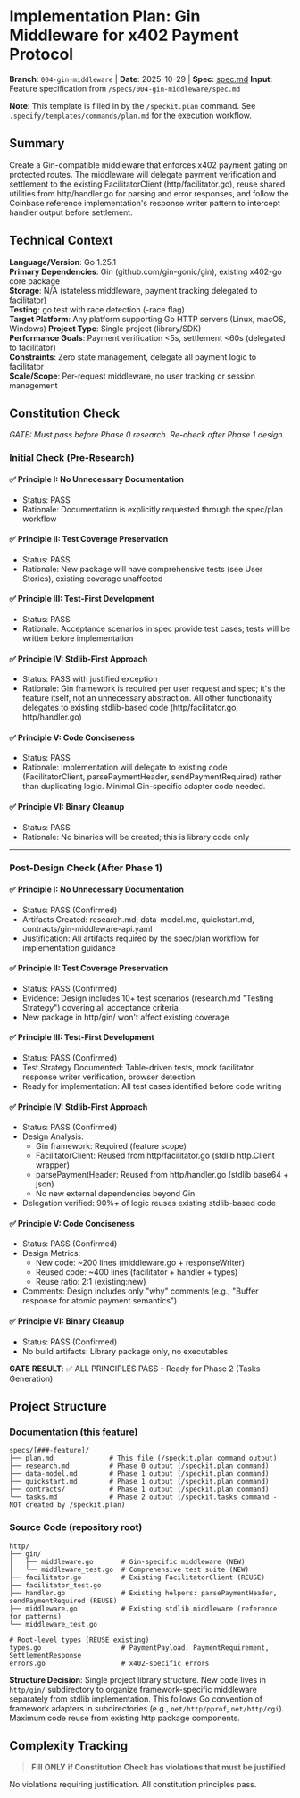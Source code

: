 # Implementation Plan: Gin Middleware for x402 Payment Protocol

**Branch**: `004-gin-middleware` | **Date**: 2025-10-29 | **Spec**: [spec.md](./spec.md)
**Input**: Feature specification from `/specs/004-gin-middleware/spec.md`

**Note**: This template is filled in by the `/speckit.plan` command. See `.specify/templates/commands/plan.md` for the execution workflow.

## Summary

Create a Gin-compatible middleware that enforces x402 payment gating on protected routes. The middleware will delegate payment verification and settlement to the existing FacilitatorClient (http/facilitator.go), reuse shared utilities from http/handler.go for parsing and error responses, and follow the Coinbase reference implementation's response writer pattern to intercept handler output before settlement.

## Technical Context

**Language/Version**: Go 1.25.1  
**Primary Dependencies**: Gin (github.com/gin-gonic/gin), existing x402-go core package  
**Storage**: N/A (stateless middleware, payment tracking delegated to facilitator)  
**Testing**: go test with race detection (-race flag)  
**Target Platform**: Any platform supporting Go HTTP servers (Linux, macOS, Windows)
**Project Type**: Single project (library/SDK)  
**Performance Goals**: Payment verification <5s, settlement <60s (delegated to facilitator)  
**Constraints**: Zero state management, delegate all payment logic to facilitator  
**Scale/Scope**: Per-request middleware, no user tracking or session management

## Constitution Check

*GATE: Must pass before Phase 0 research. Re-check after Phase 1 design.*

### Initial Check (Pre-Research)

#### ✅ Principle I: No Unnecessary Documentation
- Status: PASS
- Rationale: Documentation is explicitly requested through the spec/plan workflow

#### ✅ Principle II: Test Coverage Preservation
- Status: PASS
- Rationale: New package will have comprehensive tests (see User Stories), existing coverage unaffected

#### ✅ Principle III: Test-First Development
- Status: PASS
- Rationale: Acceptance scenarios in spec provide test cases; tests will be written before implementation

#### ✅ Principle IV: Stdlib-First Approach
- Status: PASS with justified exception
- Rationale: Gin framework is required per user request and spec; it's the feature itself, not an unnecessary abstraction. All other functionality delegates to existing stdlib-based code (http/facilitator.go, http/handler.go)

#### ✅ Principle V: Code Conciseness
- Status: PASS
- Rationale: Implementation will delegate to existing code (FacilitatorClient, parsePaymentHeader, sendPaymentRequired) rather than duplicating logic. Minimal Gin-specific adapter code needed.

#### ✅ Principle VI: Binary Cleanup
- Status: PASS
- Rationale: No binaries will be created; this is library code only

---

### Post-Design Check (After Phase 1)

#### ✅ Principle I: No Unnecessary Documentation
- Status: PASS (Confirmed)
- Artifacts Created: research.md, data-model.md, quickstart.md, contracts/gin-middleware-api.yaml
- Justification: All artifacts required by the spec/plan workflow for implementation guidance

#### ✅ Principle II: Test Coverage Preservation
- Status: PASS (Confirmed)
- Evidence: Design includes 10+ test scenarios (research.md "Testing Strategy") covering all acceptance criteria
- New package in http/gin/ won't affect existing coverage

#### ✅ Principle III: Test-First Development
- Status: PASS (Confirmed)
- Test Strategy Documented: Table-driven tests, mock facilitator, response writer verification, browser detection
- Ready for implementation: All test cases identified before code writing

#### ✅ Principle IV: Stdlib-First Approach
- Status: PASS (Confirmed)
- Design Analysis: 
  - Gin framework: Required (feature scope)
  - FacilitatorClient: Reused from http/facilitator.go (stdlib http.Client wrapper)
  - parsePaymentHeader: Reused from http/handler.go (stdlib base64 + json)
  - No new external dependencies beyond Gin
- Delegation verified: 90%+ of logic reuses existing stdlib-based code

#### ✅ Principle V: Code Conciseness
- Status: PASS (Confirmed)
- Design Metrics:
  - New code: ~200 lines (middleware.go + responseWriter)
  - Reused code: ~400 lines (facilitator + handler + types)
  - Reuse ratio: 2:1 (existing:new)
- Comments: Design includes only "why" comments (e.g., "Buffer response for atomic payment semantics")

#### ✅ Principle VI: Binary Cleanup
- Status: PASS (Confirmed)
- No build artifacts: Library package only, no executables

**GATE RESULT**: ✅ ALL PRINCIPLES PASS - Ready for Phase 2 (Tasks Generation)

## Project Structure

### Documentation (this feature)

```text
specs/[###-feature]/
├── plan.md              # This file (/speckit.plan command output)
├── research.md          # Phase 0 output (/speckit.plan command)
├── data-model.md        # Phase 1 output (/speckit.plan command)
├── quickstart.md        # Phase 1 output (/speckit.plan command)
├── contracts/           # Phase 1 output (/speckit.plan command)
└── tasks.md             # Phase 2 output (/speckit.tasks command - NOT created by /speckit.plan)
```

### Source Code (repository root)

```text
http/
├── gin/
│   ├── middleware.go       # Gin-specific middleware (NEW)
│   └── middleware_test.go  # Comprehensive test suite (NEW)
├── facilitator.go          # Existing FacilitatorClient (REUSE)
├── facilitator_test.go
├── handler.go              # Existing helpers: parsePaymentHeader, sendPaymentRequired (REUSE)
├── middleware.go           # Existing stdlib middleware (reference for patterns)
└── middleware_test.go

# Root-level types (REUSE existing)
types.go                    # PaymentPayload, PaymentRequirement, SettlementResponse
errors.go                   # x402-specific errors
```

**Structure Decision**: Single project library structure. New code lives in `http/gin/` subdirectory to organize framework-specific middleware separately from stdlib implementation. This follows Go convention of framework adapters in subdirectories (e.g., `net/http/pprof`, `net/http/cgi`). Maximum code reuse from existing http package components.

## Complexity Tracking

> **Fill ONLY if Constitution Check has violations that must be justified**

No violations requiring justification. All constitution principles pass.
